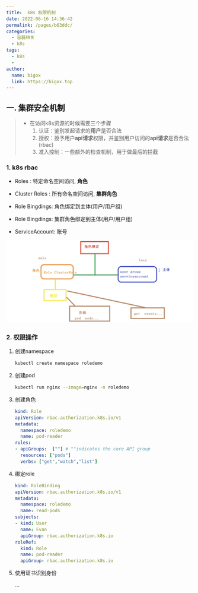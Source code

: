 ```yaml
---
title:  k8s 权限机制
date: 2022-06-16 14:36:42
permalink: /pages/b63ddc/
categories:
  - 容器相关
  - k8s
tags:
  - k8s
  - 
author: 
  name: bigox
  link: https://bigox.top
---
```

## 一. 集群安全机制

> - 在访问k8s资源的时候需要三个步骤
>   1. 认证：鉴别发起请求的**用户**是否合法
>   2. 授权：授予用户**api请求**权限，并鉴别用户访问的**api请求**是否合法(rbac)
>   3. 准入控制：一些额外的检查机制，用于做最后的拦截



### 1. k8s rbac

- Roles : 特定命名空间访问, **角色**
- Cluster Roles : 所有命名空间访问, **集群角色**
- Role Bingdings:  角色绑定到主体(用户/用户组)
- Role Bingdings:  集群角色绑定到主体(用户/用户组)

- ServiceAccount: 账号

![image-20220706191425322](https://raw.githubusercontent.com/daniuEvan/pictrues/main/Typora/20220706191425.png)

### 2. 权限操作

1. 创建namespace

   ```sh
   kubectl create namespace roledemo
   ```

2. 创建pod

   ```sh
   kubectl run nginx --image=nginx -n roledemo
   ```

3. 创建角色

   ```yaml
   kind: Role
   apiVersion: rbac.authorization.k8s.io/v1
   metadata:
     namespace: roledemo
     name: pod-reader
   rules:
   - apiGroups:  [""] # ""indicates the core API group
     resources: ["pods"]
     verbs: ["get","watch","list"]
   ```

4. 绑定role

   ```yaml
   kind: RoleBinding
   apiVersion: rbac.authorization.k8s.io/v1
   metadata:
     namespace: roledemo
     name: read-pods
   subjects:
   - kind: User
     name: Evan
     apiGroup: rbac.authorization.k8s.io
   roleRef:
     kind: Role
     name: pod-reader
     apiGroup: rbac.authorization.k8s.io
   ```

5. 使用证书识别身份

   ...